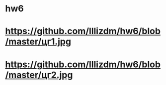 # hw6
# https://github.com/lllizdm/hw6/blob/master/цг1.jpg
# https://github.com/lllizdm/hw6/blob/master/цг2.jpg
